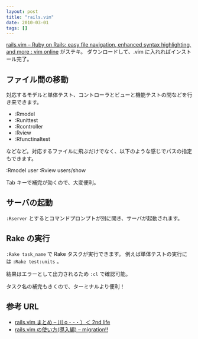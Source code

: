 ```yaml
---
layout: post
title: "rails.vim"
date: 2010-03-01
tags: []
---
```


[rails.vim &#8211; Ruby on Rails: easy file navigation, enhanced syntax highlighting, and more : vim online](http://www.vim.org/scripts/script.php?script_id=1567) がステキ。
ダウンロードして、.vim に入れればインストール完了。

## ファイル間の移動

対応するモデルと単体テスト、コントローラとビューと機能テストの間などを行き来できます。

- :Rmodel
- :Runittest
- :Rcontroller
- :Rview
- :Rfunctinaltest

などなど。対応するファイルに飛ぶだけでなく、以下のような感じでパスの指定もできます。

:Rmodel user
:Rview users/show

Tab キーで補完が効くので、大変便利。

## サーバの起動

`:Rserver` とするとコマンドプロンプトが別に開き、サーバが起動されます。

## Rake の実行

`:Rake task_name` で Rake タスクが実行できます。
例えば単体テストの実行には `:Rake test:units` 。

結果はエラーとして出力されるため `:cl` で確認可能。

タスク名の補完もきくので、ターミナルより便利！

## 参考 URL

- [rails.vim まとめ &#8211; 川 o・-・）＜ 2nd life](http://d.hatena.ne.jp/secondlife/20061222/1166781841)
- [rails.vim の使い方(導入編) &#8211; migration!!](http://d.hatena.ne.jp/mig50/20060731/1154356587)

